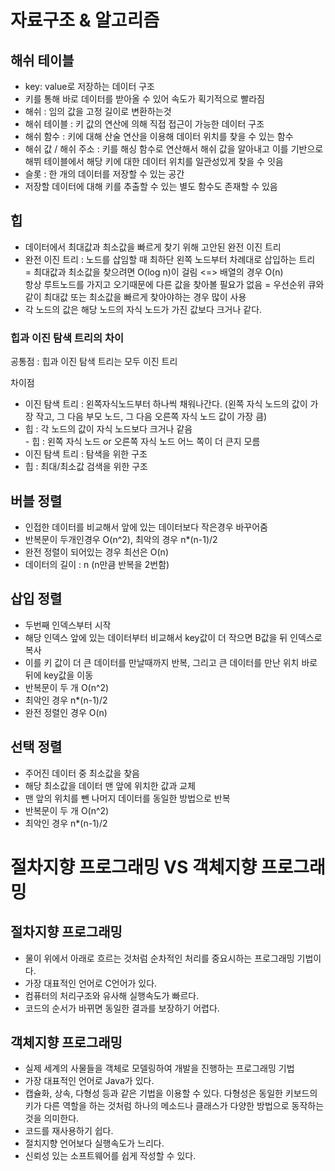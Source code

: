 # 자료구조 & 알고리즘

## 해쉬 테이블

- key: value로 저장하는 데이터 구조
- 키를 통해 바로 데이터를 받아올 수 있어 속도가 획기적으로 빨라짐
- 해쉬 : 임의 값을 고정 길이로 변환하는것
- 해쉬 테이블 : 키 값의 연산에 의해 직접 접근이 가능한 데이터 구조
- 해쉬 함수 : 키에 대해 산술 연산을 이용해 데이터 위치를 찾을 수 있는 함수
- 해쉬 값 / 해쉬 주소 : 키를 해싱 함수로 연산해서 해쉬 값을 알아내고 이를 기반으로 해뷔 테이블에서 해당 키에 대한 데이터 위치를 일관성있게 찾을 수 잇음
- 슬롯 : 한 개의 데이터를 저장할 수 있는 공간
- 저장할 데이터에 대해 키를 추출할 수 있는 별도 함수도 존재할 수 있음

## 힙

- 데이터에서 최대값과 최소값을 빠르게 찾기 위해 고안된 완전 이진 트리
- 완전 이진 트리 : 노드를 삽임할 때 최하단 왼쪽 노드부터 차례대로 삽입하는 트리  
    = 최대값과 최소값을 찾으려면 O(log n)이 걸림 &lt;=&gt; 배열의 경우 O(n)  
    항상 루트노드를 가지고 오기때문에 다른 값을 찾아볼 필요가 없음   = 우선순위 큐와 같이 최대값 또는 최소값을 빠르게 찾아야하는 경우 많이 사용
- 각 노드의 값은 해당 노드의 자식 노드가 가진 값보다 크거나 같다.

### 힙과 이진 탐색 트리의 차이

공통점 : 힙과 이진 탐색 트리는 모두 이진 트리

차이점

- 이진 탐색 트리 : 왼쪽자식노드부터 하나씩 채워나간다. (왼쪽 자식 노드의 값이 가장 작고, 그 다음 부모 노드, 그 다음 오른쪽 자식 노드 값이 가장 큼)
- 힙 : 각 노드의 값이 자식 노드보다 크거나 같음  
    \- 힙 : 왼쪽 자식 노드 or 오른쪽 자식 노드 어느 쪽이 더 큰지 모름
- 이진 탐색 트리 : 탐색을 위한 구조
- 힙 : 최대/최소값 검색을 위한 구조

## 버블 정렬

- 인접한 데이터를 비교해서 앞에 있는 데이터보다 작은경우 바꾸어줌
- 반복문이 두개인경우 O(n^2), 최악의 경우 n*(n-1)/2
- 완전 정렬이 되어있는 경우 최선은 O(n)
- 데이터의 길이 : n (n만큼 반복을 2번함)

## 삽입 정렬
- 두번째 인덱스부터 시작
- 해당 인덱스 앞에 있는 데이터부터 비교해서 key값이 더 작으면 B값을 뒤 인덱스로 복사
- 이를 키 값이 더 큰 데이터를 만날때까지 반복, 그리고 큰 데이터를 만난 위치 바로 뒤에 key값을 이동
- 반복문이 두 개 O(n^2)
- 최악인 경우 n*(n-1)/2
- 완전 정렬인 경우 O(n)

## 선택 정렬
- 주어진 데이터 중 최소값을 찾음
- 해당 최소값을 데이터 맨 앞에 위치한 값과 교체
- 맨 앞의 위치를 뺀 나머지 데이터를 동일한 방법으로 반복
- 반복문이 두 개 O(n^2)
- 최악인 경우 n*(n-1)/2

# 절차지향 프로그래밍 VS 객체지향 프로그래밍

## 절차지향 프로그래밍
- 물이 위에서 아래로 흐르는 것처럼 순차적인 처리를 중요시하는 프로그래밍 기법이다.
- 가장 대표적인 언어로 C언어가 있다.
- 컴퓨터의 처리구조와 유사해 실행속도가 빠르다.
- 코드의 순서가 바뀌면 동일한 결과를 보장하기 어렵다.

## 객체지향 프로그래밍
- 실제 세계의 사물들을 객체로 모델링하여 개발을 진행하는 프로그래밍 기법
- 가장 대표적인 언어로 Java가 있다.
- 캡슐화, 상속, 다형성 등과 같은 기법을 이용할 수 있다. 다형성은 동일한 키보드의 키가 다른 역할을 하는 것처럼 하나의 메소드나 클래스가 다양한 방법으로 동작하는 것을 의미한다.
- 코드를 재사용하기 쉽다.
- 절치지향 언어보다 실행속도가 느리다.
- 신뢰성 있는 소프트웨어를 쉽게 작성할 수 있다.